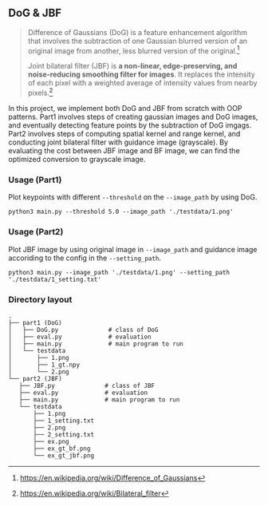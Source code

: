 ## DoG & JBF

> Difference of Gaussians (DoG) is a feature enhancement algorithm that involves the subtraction of one Gaussian blurred version of an original image from another, less blurred version of the original.[^1]
>
> Joint bilateral filter (JBF) is **a non-linear, edge-preserving, and noise-reducing smoothing filter for images**. It replaces the intensity of each pixel with a weighted average of intensity values from nearby pixels.[^2]
> [^1]: https://en.wikipedia.org/wiki/Difference_of_Gaussians
> [^2]: https://en.wikipedia.org/wiki/Bilateral_filter

In this project, we implement both DoG and JBF from scratch with OOP patterns. Part1 involves steps of creating gaussian images and DoG images, and eventually detecting feature points by the subtraction of DoG imgags. Part2 involves steps of computing spatial kernel and range kernel, and conducting joint bilateral filter with guidance image (grayscale). By evaluating the cost between JBF image and BF image, we can find the optimized conversion to grayscale image.


### Usage (Part1)

Plot keypoints with different `--threshold` on the `--image_path` by using DoG.

`python3 main.py --threshold 5.0 --image_path './testdata/1.png'`

### Usage (Part2)

Plot JBF image by using original image in `--image_path` and guidance image accoriding to the config in the `--setting_path`.

`python3 main.py --image_path './testdata/1.png' --setting_path './testdata/1_setting.txt'`

### Directory layout

    .
    ├── part1 (DoG)
    │   ├── DoG.py              # class of DoG
    │   ├── eval.py             # evaluation
    │   ├── main.py             # main program to run
    │   └── testdata
    │       ├── 1.png
    │       ├── 1_gt.npy
    │       └── 2.png
    └── part2 (JBF)
       ├── JBF.py              # class of JBF
       ├── eval.py             # evaluation         
       ├── main.py             # main program to run
       └── testdata
           ├── 1.png
           ├── 1_setting.txt
           ├── 2.png
           ├── 2_setting.txt
           ├── ex.png
           ├── ex_gt_bf.png
           └── ex_gt_jbf.png